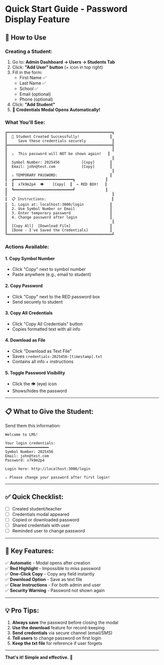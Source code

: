 # Quick Start Guide - Password Display Feature

## 🚀 How to Use

### Creating a Student:

1. Go to: **Admin Dashboard → Users → Students Tab**
2. Click: **"Add User" button** (+ icon in top right)
3. Fill in the form:
   - First Name ✅
   - Last Name ✅
   - School ✅
   - Email (optional)
   - Phone (optional)
4. Click: **"Add Student"**
5. **🎉 Credentials Modal Opens Automatically!**

### What You'll See:

```
╔════════════════════════════════════════════════╗
║  🔑 Student Created Successfully!              ║
║     Save these credentials securely            ║
╠════════════════════════════════════════════════╣
║                                                ║
║  ⚠️  This password will NOT be shown again!   ║
║                                                ║
║  Symbol Number: 2025456          [Copy]       ║
║  Email: john@test.com            [Copy]       ║
║                                                ║
║  ⚠️ TEMPORARY PASSWORD:                        ║
║  ┏━━━━━━━━━━━━━━━━━━━━━━━━━━━┓              ║
║  ┃  x7k9m2p4  👁️    [Copy]  ┃  ← RED BOX!   ║
║  ┗━━━━━━━━━━━━━━━━━━━━━━━━━━━┛              ║
║                                                ║
║  📋 Instructions:                              ║
║  1. Login at: localhost:3000/login            ║
║  2. Use Symbol Number or Email                ║
║  3. Enter temporary password                  ║
║  4. Change password after login               ║
║                                                ║
║  [Copy All]  [Download File]                  ║
║  [Done - I've Saved the Credentials]          ║
╚════════════════════════════════════════════════╝
```

### Actions Available:

#### 1. **Copy Symbol Number**
- Click "Copy" next to symbol number
- Paste anywhere (e.g., email to student)

#### 2. **Copy Password**
- Click "Copy" next to the RED password box
- Send securely to student

#### 3. **Copy All Credentials**
- Click "Copy All Credentials" button
- Copies formatted text with all info

#### 4. **Download as File**
- Click "Download as Text File"
- Saves `credentials-2025456-[timestamp].txt`
- Contains all info + instructions

#### 5. **Toggle Password Visibility**
- Click the 👁️ (eye) icon
- Shows/hides the password

---

## 📋 What to Give the Student:

Send them this information:

```
Welcome to LMS!

Your login credentials:
━━━━━━━━━━━━━━━━━━━━
Symbol Number: 2025456
Email: john@test.com
Password: x7k9m2p4

Login here: http://localhost:3000/login

⚠️ Please change your password after first login!
```

---

## ✅ Quick Checklist:

- [ ] Created student/teacher
- [ ] Credentials modal appeared
- [ ] Copied or downloaded password
- [ ] Shared credentials with user
- [ ] Reminded user to change password

---

## 🎯 Key Features:

✅ **Automatic** - Modal opens after creation  
✅ **Red Highlight** - Impossible to miss password  
✅ **One-Click Copy** - Copy any field instantly  
✅ **Download Option** - Save as text file  
✅ **Clear Instructions** - For both admin and user  
✅ **Security Warning** - Password not shown again  

---

## 💡 Pro Tips:

1. **Always save** the password before closing the modal
2. **Use the download** feature for record-keeping
3. **Send credentials** via secure channel (email/SMS)
4. **Tell users** to change password on first login
5. **Keep the txt file** for reference if user forgets

---

**That's it! Simple and effective.** 🎉
